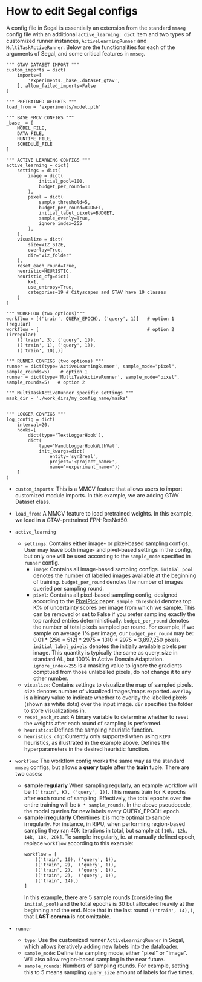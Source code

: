 # How to edit Segal configs


A config file in Segal is essentially an extension from the standard `mmseg` config file with an additional `active_learning: dict` item and two types of customized runner instances, `ActiveLearningRunner` and `MultiTaskActiveRunner`. Below are the functionalities for each of the arguments of Segal, and some critical features in `mmseg`.

```
""" GTAV DATASET IMPORT """
custom_imports = dict(
    imports=[
        'experiments._base_.dataset_gtav',
    ], allow_failed_imports=False
)

""" PRETRAINED WEIGHTS """
load_from = 'experiments/model.pth'

""" BASE MMCV CONFIGS """
_base_ = [ 
    MODEL_FILE, 
    DATA_FILE, 
    RUNTIME_FILE,
    SCHEDULE_FILE
]

""" ACTIVE LEARNING CONFIGS """
active_learning = dict(
    settings = dict(
        image = dict(
            initial_pool=100, 
            budget_per_round=10
        ),
        pixel = dict(      
            sample_threshold=5,
            budget_per_round=BUDGET,           
            initial_label_pixels=BUDGET,
            sample_evenly=True,
            ignore_index=255
        ),
    ),
    visualize = dict(
        size=VIZ_SIZE,
        overlay=True,
        dir="viz_folder"
    ),
    reset_each_round=True,
    heuristic=HEURISTIC,
    heuristic_cfg=dict(
        k=1,
        use_entropy=True,
        categories=19 # Cityscapes and GTAV have 19 classes
    )
)

""" WORKFLOW (two options)"""
workflow = [('train', QUERY_EPOCH), ('query', 1)]   # option 1 (regular)
workflow = [                                        # option 2 (irregular)
    (('train', 3), ('query', 1)),
    (('train', 1), ('query', 1)),
    (('train', 10),)] 

""" RUNNER CONFIGS (two options) """
runner = dict(type='ActiveLearningRunner', sample_mode="pixel", sample_rounds=5)    # option 1
runner = dict(type='MultiTaskActiveRunner', sample_mode="pixel", sample_rounds=5)   # option 2

""" MultiTaskActiveRunner specific settings """
mask_dir = './work_dirs/my_config_name/masks'


""" LOGGER CONFIGS """
log_config = dict(
    interval=20,
    hooks=[
        dict(type='TextLoggerHook'),
        dict(
            type='WandbLoggerHookWithVal',
            init_kwargs=dict(
                entity='syn2real',
                project='<project_name>',
                name='<experiment_name>'))
    ]
)

```
- `custom_imports`: This is a MMCV feature that allows users to import customized module imports. In this example, we are adding GTAV Dataset class.
- `load_from`: A MMCV feature to load pretrained weights. In this example, we load in a GTAV-pretrained FPN-ResNet50.
- `active_learning`
    - `settings`: Contains either image- or pixel-based sampling configs. User may leave both image- and pixel-based settings in the config, but only one will be used according to the `sample_mode` specified in `runner` config.
        - `image`: Contains all image-based sampling configs. `initial_pool` denotes the number of labelled images available at the beginning of training. `budget_per_round` denotes the number of images queried per sampling round. 
        - `pixel`: Contains all pixel-based sampling config, designed according to the [PixelPick](https://github.com/NoelShin/PixelPick) paper. `sample_threshold` denotes top K% of uncertainty scores per image from which we sample. This can be removed or set to False if you prefer sampling exactly the top ranked entries deterministically. `budget_per_round` denotes the number of total pixels sampled per round. For example, if we sample on average 1% per image, our `budget_per_round` may be:<br> 0.01 * (256 * 512) * 2975 = 1310 * 2975 = 3,897,250 pixels. <br> `initial_label_pixels` denotes the initially available pixels per image. This quantity is typically the same as query_size in standard AL, but 100% in Active Domain Adaptation. `ignore_index=255` is a masking value to ignore the gradients comptued from those unlabelled pixels, do not change it to any other number. 
    - `visualize`: Contains settings to visualize the map of sampled pixels. `size` denotes number of visualized images/maps exported. `overlay` is a binary value to indicate whether to overlay the labelled pixels (shown as white dots) over the input image. `dir` specifies the folder to store visualizations in.
    - `reset_each_round`: A binary variable to determine whether to reset the weights after each round of sampling is performed.
    - `heuristics`: Defines the sampling heuristic function.
    - `heuristics_cfg`: Currently only supported when using `RIPU` heuristics, as illustrated in the example above. Defines the hyperparameters in the desired heuristic function. 
- `workflow`: The workflow config works the same way as the standard `mmseg` configs, but allows a **query** tuple after the **train** tuple. There are two cases:
    - **sample regularly**
    When sampling regularly, an example workflow will be `[('train', K), ('query', 1)]`. This means train for K epochs after each round of sampling. Effectively, the total epochs over the entire training will be `K * sample_rounds`. In the above pseudocode, the model queries for new labels every QUERY_EPOCH epoch.  
    - **sample irregularly**
    Oftentimes it is more optimal to sample irregularly. For instance, in RIPU, when performing region-based sampling they ran 40k iterations in total, but sample at `[10k, 12k, 14k, 18k, 20k]`. To sample irregularly, ie. at manually defined epoch, replace `workflow` according to this example: 
        ```
        workflow = [
            (('train', 10), ('query', 1)),
            (('train', 2),  ('query', 1)),
            (('train', 2),  ('query', 1)),
            (('train', 2),  ('query', 1)),
            (('train', 14),)
        ] 
        ```
        In this example, there are 5 sample rounds (considering the `initial_pool`) and the total epochs is 30 but allocated heavily at the beginning and the end. Note that in the last round `(('train', 14),)`, that **LAST comma** is not omittable.
    
- `runner`
    - `type`: Use the customized runner `ActiveLearningRunner` in Segal, which allows iteratively adding new labels into the dataloader.
    - `sample_mode`: Define the sampling mode, either "pixel" or "image". Will also allow region-based sampling in the near future. 
    - `sample_rounds`: Numbers of sampling rounds. For example, setting this to 5 means sampling `query_size` amount of labels for five times.